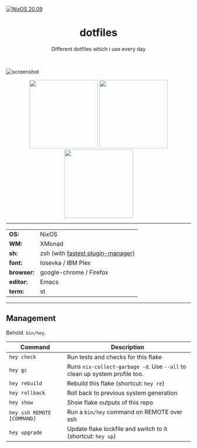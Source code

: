 [![NixOS 20.09](https://img.shields.io/badge/NixOS-v20.09-blue.svg?style=flat-square&logo=NixOS&logoColor=white)](https://nixos.org)

<h1 align="center">dotfiles</h1>
<p align="center">Different dotfiles which i use every day</p><br>

![screenshot](https://user-images.githubusercontent.com/49302467/96636356-df89cd80-1325-11eb-9c91-b8861cfbbbaf.png)

<p align="center">
<span><img src="https://user-images.githubusercontent.com/49302467/96636467-ffb98c80-1325-11eb-855a-3bc7d97df150.png" height="187" /></span>
<span><img src="https://user-images.githubusercontent.com/49302467/96636725-5fb03300-1326-11eb-8040-d2f8a808d186.png" height="187" /></span>
<span><img src="https://user-images.githubusercontent.com/49302467/96636790-73f43000-1326-11eb-9283-2e9593b4e246.png" height="187" /></span>
</p>

---

|              |                                                                       |
| ------------ | --------------------------------------------------------------------- |
| **OS:**      | NixOS                                                                 |
| **WM:**      | XMonad                                                                |
| **sh:**      | zsh (with [fastest plugin-manager](https://github.com/zdharma/zinit)) |
| **font:**    | Iosevka / IBM Plex                                                    |
| **browser:** | google-chrome / Firefox                                               |
| **editor:**  | Emacs                                                                 |
| **term:**    | st                                                                    |

---

## Management

Behold. `bin/hey`.

| Command                    | Description                                                                |
| -------------------------- | -------------------------------------------------------------------------- |
| `hey check`                | Run tests and checks for this flake                                        |
| `hey gc`                   | Runs `nix-collect-garbage -d`. Use `--all` to clean up system profile too. |
| `hey rebuild`              | Rebuild this flake (shortcut: `hey re`)                                    |
| `hey rollback`             | Roll back to previous system generation                                    |
| `hey show`                 | Show flake outputs of this repo                                            |
| `hey ssh REMOTE [COMMAND]` | Run a `bin/hey` command on REMOTE over ssh                                 |
| `hey upgrade`              | Update flake lockfile and switch to it (shortcut: `hey up`)                |
